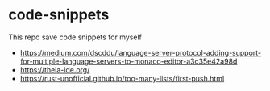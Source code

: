 # code-snippets
This repo save code snippets for myself

- https://medium.com/dscddu/language-server-protocol-adding-support-for-multiple-language-servers-to-monaco-editor-a3c35e42a98d
- https://theia-ide.org/
- https://rust-unofficial.github.io/too-many-lists/first-push.html

